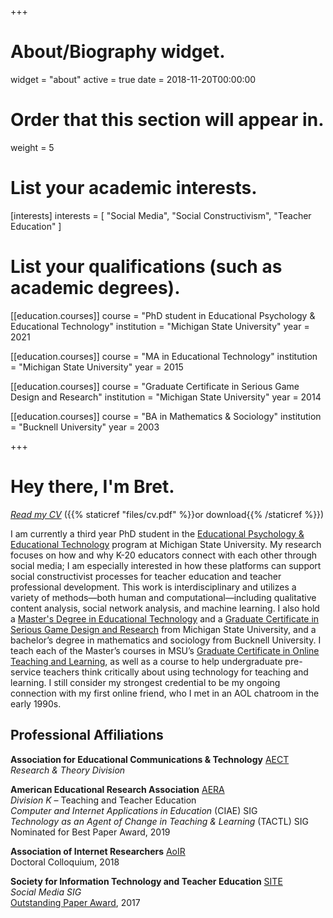 +++
# About/Biography widget.
widget = "about"
active = true
date = 2018-11-20T00:00:00

# Order that this section will appear in.
weight = 5

# List your academic interests.
[interests] 
  interests = [
    "Social Media", 
    "Social Constructivism", 
    "Teacher Education"
    ]

# List your qualifications (such as academic degrees).
[[education.courses]]
  course = "PhD student in Educational Psychology & Educational Technology"
  institution = "Michigan State University"
  year = 2021

[[education.courses]]
  course = "MA in Educational Technology"
  institution = "Michigan State University"
  year = 2015

[[education.courses]]
  course = "Graduate Certificate in Serious Game Design and Research"
  institution = "Michigan State University"
  year = 2014

[[education.courses]]
  course = "BA in Mathematics & Sociology"
  institution = "Bucknell University"
  year = 2003
 
+++

# Hey there, I'm Bret.

[*Read my CV*](https://bretsw.github.io/post/cv/) ({{% staticref "files/cv.pdf" %}}or download{{% /staticref %}})

I am currently a third year PhD student in the [Educational Psychology & Educational Technology](http://edutech.educ.msu.edu/) program at Michigan State University. My research focuses on how and why K-20 educators connect with each other through social media; I am especially interested in how these platforms can support social constructivist processes for teacher education and teacher professional development. This work is interdisciplinary and utilizes a variety of methods—both human and computational—including qualitative content analysis, social network analysis, and machine learning. I also hold a [Master's Degree in Educational Technology](http://edutech.educ.msu.edu/programs/masters/) and a [Graduate Certificate in Serious Game Design and Research](https://gamedev.msu.edu/serious-games/) from Michigan State University, and a bachelor’s degree in mathematics and sociology from Bucknell University. I teach each of the Master’s courses in MSU’s [Graduate Certificate in Online Teaching and Learning](https://education.msu.edu/cepse/maet/certificates/online-teaching/), as well as a course to help undergraduate pre-service teachers think critically about using technology for teaching and learning. I still consider my strongest credential to be my ongoing connection with my first online friend, who I met in an AOL chatroom in the early 1990s.

## Professional Affiliations

**Association for Educational Communications & Technology** [AECT](https://aect.org/)  
*Research & Theory Division*

**American Educational Research Association** [AERA](https://www.aera.net/)  
*Division K* – Teaching and Teacher Education  
*Computer and Internet Applications in Education* (CIAE) SIG  
*Technology as an Agent of Change in Teaching & Learning* (TACTL) SIG  
<i class="fa fa-trophy"></i> Nominated for Best Paper Award, 2019

**Association of Internet Researchers** [AoIR](http://aoir.org/)  
<i class="fa fa-graduation-cap"></i> Doctoral Colloquium, 2018

**Society for Information Technology and Teacher Education** [SITE](http://site.aace.org/)  
*Social Media SIG*  
<i class="fa fa-trophy"></i> [Outstanding Paper Award](https://www.learntechlib.org/p/177469/), 2017